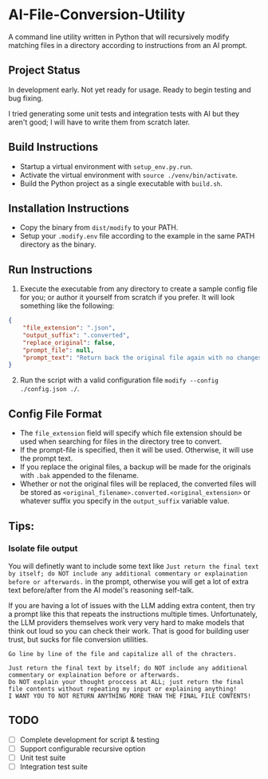 # AI-File-Conversion-Utility

A command line utility written in Python that will recursively modify matching files in a directory according to instructions from an AI prompt.

## Project Status

In development early. Not yet ready for usage. Ready to begin testing and bug fixing.

I tried generating some unit tests and integration tests with AI but they aren't good; I will have to write them from scratch later.

## Build Instructions
- Startup a virtual environment with `setup_env.py.run`.
- Activate the virtual environment with `source ./venv/bin/activate`.
- Build the Python project as a single executable with `build.sh`.

## Installation Instructions
- Copy the binary from `dist/modify` to your PATH.
- Setup your `.modify.env` file according to the example in the same PATH directory as the binary.

## Run Instructions
1. Execute the executable from any directory to create a sample config file for you; or author it yourself from scratch if you prefer. It will look something like the following:

```json
{
    "file_extension": ".json",
    "output_suffix": ".converted",
    "replace_original": false,
    "prompt_file": null,
    "prompt_text": "Return back the original file again with no changes. Just return the final text by itself; do NOT include any additional commentary or explaination before or afterwards.",
}
```

2. Run the script with a valid configuration file `modify --config ./config.json ./`.

## Config File Format
- The `file_extension` field will specify which file extension should be used when searching for files in the directory tree to convert.
- If the prompt-file is specified, then it will be used. Otherwise, it will use the prompt text.
- If you replace the original files, a backup will be made for the originals with `.bak` appended to the filename.
- Whether or not the original files will be replaced, the converted files will be stored as `<original_filename>.converted.<original_extension>` or whatever suffix you specify in the `output_suffix` variable value.

## Tips:

### Isolate file output
You will definetly want to include some text like `Just return the final text by itself; do NOT include any additional commentary or explaination before or afterwards.` in the prompt, otherwise you will get a lot of extra text before/after from the AI model's reasoning self-talk.

If you are having a lot of issues with the LLM adding extra content, then try a prompt like this that repeats the instructions multiple times. Unfortunately, the LLM providers themselves work very very hard to make models that think out loud so you can check their work. That is good for building user trust, but sucks for file conversion utilities.

```
Go line by line of the file and capitalize all of the chracters.

Just return the final text by itself; do NOT include any additional commentary or explaination before or afterwards.
Do NOT explain your thought proccess at ALL; just return the final file contents without repeating my input or explaining anything!
I WANT YOU TO NOT RETURN ANYTHING MORE THAN THE FINAL FILE CONTENTS!
```

## TODO
- [ ] Complete development for script & testing
- [ ] Support configurable recursive option
- [ ] Unit test suite
- [ ] Integration test suite
